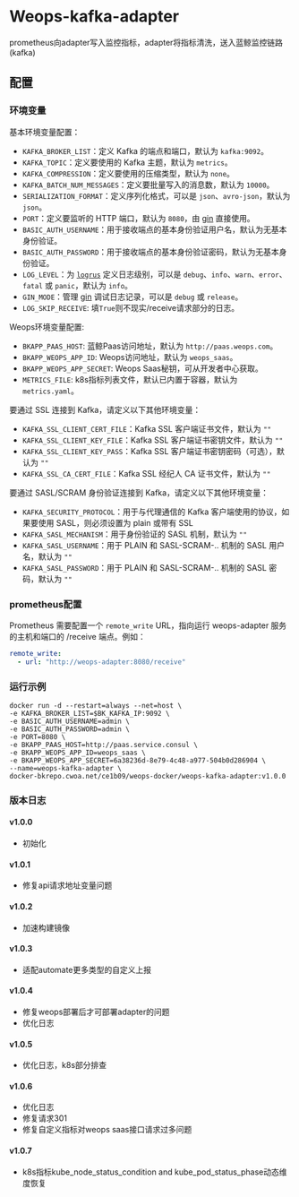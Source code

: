 # Weops-kafka-adapter
prometheus向adapter写入监控指标，adapter将指标清洗，送入蓝鲸监控链路(kafka)

## 配置

### 环境变量
基本环境变量配置：
- `KAFKA_BROKER_LIST`：定义 Kafka 的端点和端口，默认为 `kafka:9092`。
- `KAFKA_TOPIC`：定义要使用的 Kafka 主题，默认为 `metrics`。
- `KAFKA_COMPRESSION`：定义要使用的压缩类型，默认为 `none`。
- `KAFKA_BATCH_NUM_MESSAGES`：定义要批量写入的消息数，默认为 `10000`。
- `SERIALIZATION_FORMAT`：定义序列化格式，可以是 `json`、`avro-json`，默认为 `json`。
- `PORT`：定义要监听的 HTTP 端口，默认为 `8080`，由 [gin](https://github.com/gin-gonic/gin) 直接使用。
- `BASIC_AUTH_USERNAME`：用于接收端点的基本身份验证用户名，默认为无基本身份验证。
- `BASIC_AUTH_PASSWORD`：用于接收端点的基本身份验证密码，默认为无基本身份验证。
- `LOG_LEVEL`：为 [`logrus`](https://github.com/sirupsen/logrus) 定义日志级别，可以是 `debug`、`info`、`warn`、`error`、`fatal` 或 `panic`，默认为 `info`。
- `GIN_MODE`：管理 [gin](https://github.com/gin-gonic/gin) 调试日志记录，可以是 `debug` 或 `release`。
- `LOG_SKIP_RECEIVE`: 填`True`则不现实/receive请求部分的日志。

Weops环境变量配置:
- `BKAPP_PAAS_HOST`: 蓝鲸Paas访问地址，默认为 `http://paas.weops.com`。
- `BKAPP_WEOPS_APP_ID`: Weops访问地址，默认为 `weops_saas`。
- `BKAPP_WEOPS_APP_SECRET`: Weops Saas秘钥，可从开发者中心获取。
- `METRICS_FILE`: k8s指标列表文件，默认已内置于容器，默认为 `metrics.yaml`。



要通过 SSL 连接到 Kafka，请定义以下其他环境变量：
- `KAFKA_SSL_CLIENT_CERT_FILE`：Kafka SSL 客户端证书文件，默认为 `""`
- `KAFKA_SSL_CLIENT_KEY_FILE`：Kafka SSL 客户端证书密钥文件，默认为 `""`
- `KAFKA_SSL_CLIENT_KEY_PASS`：Kafka SSL 客户端证书密钥密码（可选），默认为 `""`
- `KAFKA_SSL_CA_CERT_FILE`：Kafka SSL 经纪人 CA 证书文件，默认为 `""`

要通过 SASL/SCRAM 身份验证连接到 Kafka，请定义以下其他环境变量：
- `KAFKA_SECURITY_PROTOCOL`：用于与代理通信的 Kafka 客户端使用的协议，如果要使用 SASL，则必须设置为 plain 或带有 SSL
- `KAFKA_SASL_MECHANISM`：用于身份验证的 SASL 机制，默认为 `""`
- `KAFKA_SASL_USERNAME`：用于 PLAIN 和 SASL-SCRAM-.. 机制的 SASL 用户名，默认为 `""`
- `KAFKA_SASL_PASSWORD`：用于 PLAIN 和 SASL-SCRAM-.. 机制的 SASL 密码，默认为 `""`

### prometheus配置

Prometheus 需要配置一个 `remote_write` URL，指向运行 weops-adapter 服务的主机和端口的 /receive 端点。例如：
```yaml
remote_write:
  - url: "http://weops-adapter:8080/receive"
```

### 运行示例
```shell
docker run -d --restart=always --net=host \
-e KAFKA_BROKER_LIST=$BK_KAFKA_IP:9092 \
-e BASIC_AUTH_USERNAME=admin \
-e BASIC_AUTH_PASSWORD=admin \
-e PORT=8080 \
-e BKAPP_PAAS_HOST=http://paas.service.consul \
-e BKAPP_WEOPS_APP_ID=weops_saas \
-e BKAPP_WEOPS_APP_SECRET=6a38236d-8e79-4c48-a977-504b0d286904 \
--name=weops-kafka-adapter \
docker-bkrepo.cwoa.net/ce1b09/weops-docker/weops-kafka-adapter:v1.0.0
```

### 版本日志

#### v1.0.0
- 初始化

#### v1.0.1
- 修复api请求地址变量问题

#### v1.0.2
- 加速构建镜像

#### v1.0.3
- 适配automate更多类型的自定义上报

#### v1.0.4
- 修复weops部署后才可部署adapter的问题
- 优化日志


#### v1.0.5
- 优化日志，k8s部分排查

#### v1.0.6
- 优化日志
- 修复请求301
- 修复自定义指标对weops saas接口请求过多问题

#### v1.0.7
- k8s指标kube_node_status_condition and kube_pod_status_phase动态维度恢复